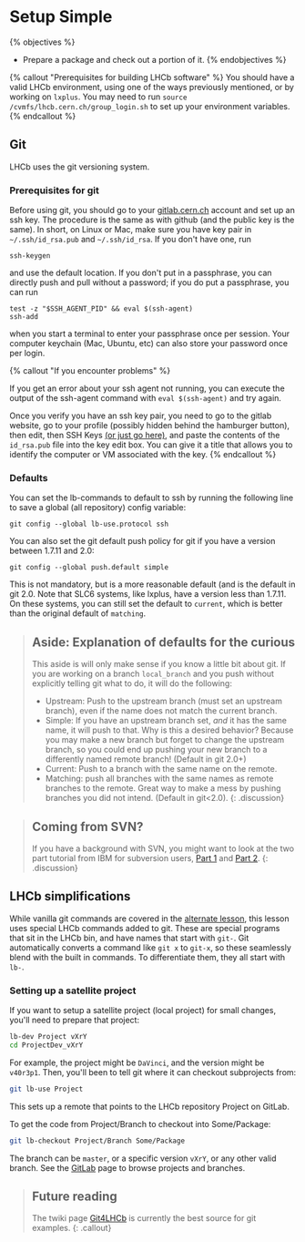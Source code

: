 # Setup Simple

{% objectives %}
- Prepare a package and check out a portion of it.
{% endobjectives %}


{% callout "Prerequisites for building LHCb software" %}
You should have a valid LHCb environment, using one of the ways previously mentioned, or by working on `lxplus`.
You may need to run `source /cvmfs/lhcb.cern.ch/group_login.sh` to set up your environment variables.
{% endcallout %}


## Git

LHCb uses the git versioning system.

### Prerequisites for git

Before using git, you should go to your [gitlab.cern.ch](https://gitlab.cern.ch) account and set up an ssh key. The procedure is the same as with github (and the public key is the same). In short, on Linux or Mac, make sure you have key pair in `~/.ssh/id_rsa.pub` and `~/.ssh/id_rsa`. If you don't have one, run

~~~
ssh-keygen
~~~

and use the default location. If you don't put in a passphrase, you can directly push and pull without a password; if you do put a passphrase, you can run

~~~
test -z "$SSH_AGENT_PID" && eval $(ssh-agent)
ssh-add
~~~

when you start a terminal to enter your passphrase once per session. Your computer keychain (Mac, Ubuntu, etc) can also store your password once per login.

{% callout "If you encounter problems" %}

If you get an error about your ssh agent not running, you can execute the output of the ssh-agent command with `eval $(ssh-agent)` and try again.

Once you verify you have an ssh key pair, you need to go to the gitlab website, go to your profile (possibly hidden behind the hamburger button), then edit, then SSH Keys [(or just go here)](https://gitlab.cern.ch/profile/keys), and paste the contents of the `id_rsa.pub` file into the key edit box. You can give it a title that allows you to identify the computer or VM associated with the key.
{% endcallout %}

### Defaults

You can set the lb-commands to default to ssh by running the following line to save a global (all repository) config variable:

~~~
git config --global lb-use.protocol ssh
~~~

You can also set the git default push policy for git if you have a version between 1.7.11 and 2.0:

~~~
git config --global push.default simple
~~~

This is not mandatory, but is a more reasonable default (and is the default in git 2.0. Note that SLC6 systems, like lxplus, have a version less than 1.7.11. On these systems, you can still set the default to `current`, which is better than the original default of `matching`.

> ## Aside: Explanation of defaults for the curious
>
> This aside is will only make sense if you know a little bit about git. If you are working on a branch `local_branch` and you push without explicitly telling git what to do, it will do the following:
> 
> * Upstream: Push to the upstream branch (must set an upstream branch), even if the name does not match the current branch.
> * Simple: If you have an upstream branch set, *and* it has the same name, it will push to that. Why is this a desired behavior? Because you may make a new branch but forget to change the upstream branch, so you could end up pushing your new branch to a differently named remote branch! (Default in git 2.0+)
> * Current: Push to a branch with the same name on the remote.
> * Matching: push all branches with the same names as remote branches to the remote. Great way to make a mess by pushing branches you did not intend. (Default in git<2.0).
{: .discussion}

> ## Coming from SVN?
> 
> If you have a background with SVN, you might want to look at the two part tutorial from IBM for subversion users, [Part 1](http://www.ibm.com/developerworks/linux/library/l-git-subversion-1/) and [Part 2](http://www.ibm.com/developerworks/linux/library/l-git-subversion-2/).
{: .discussion}

## LHCb simplifications

While vanilla git commands are covered in the [alternate lesson](02b-setupcomplete), this lesson uses special LHCb commands added to git. These are special programs that sit in the LHCb bin, and have names that start with `git-`. Git automatically converts a command like `git x` to `git-x`, so these seamlessly blend with the built in commands. To differentiate them, they all start with `lb-`.

### Setting up a satellite project

If you want to setup a satellite project (local project) for small changes, you'll need to prepare that project:

```bash
lb-dev Project vXrY
cd ProjectDev_vXrY
```

For example, the project might be `DaVinci`, and the version might be `v40r3p1`. Then, you'll been to tell git where it can checkout subprojects from:

```bash
git lb-use Project
```

This sets up a remote that points to the LHCb repository Project on GitLab.

To get the code from Project/Branch to checkout into Some/Package:

```bash
git lb-checkout Project/Branch Some/Package
```

The branch can be `master`, or a specific version `vXrY`, or any other valid branch. See the [GitLab](https://gitlab.cern.ch) page to browse projects and branches. 


> ## Future reading
>
> The twiki page [Git4LHCb](https://twiki.cern.ch/twiki/bin/view/LHCb/Git4LHCb) is currently the best source for git examples.
{: .callout}
